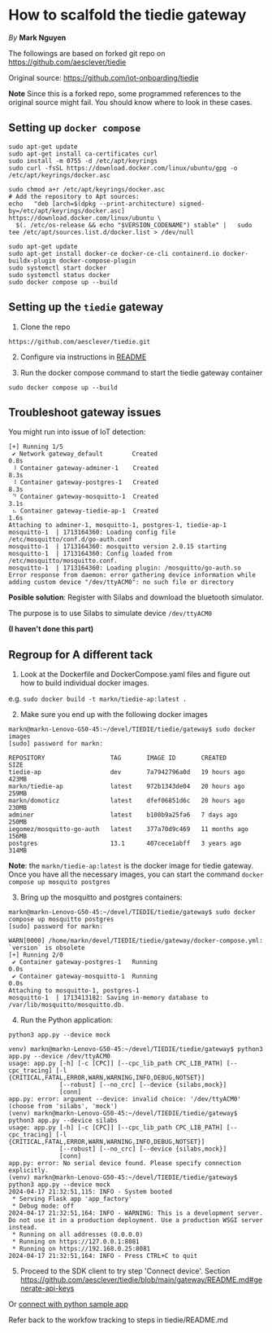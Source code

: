 # How to scalfold the tiedie gateway

*By* **Mark Nguyen**

The followings are based on forked git repo on https://github.com/aesclever/tiedie

Original source: https://github.com/iot-onboarding/tiedie 

**Note**  Since this is a forked repo, some programmed references to the original source might fail.  You should know where to look in these cases.

## Setting up `docker compose`

```
sudo apt-get update
sudo apt-get install ca-certificates curl
sudo install -m 0755 -d /etc/apt/keyrings
sudo curl -fsSL https://download.docker.com/linux/ubuntu/gpg -o /etc/apt/keyrings/docker.asc

sudo chmod a+r /etc/apt/keyrings/docker.asc
# Add the repository to Apt sources:
echo   "deb [arch=$(dpkg --print-architecture) signed-by=/etc/apt/keyrings/docker.asc] https://download.docker.com/linux/ubuntu \
  $(. /etc/os-release && echo "$VERSION_CODENAME") stable" |   sudo tee /etc/apt/sources.list.d/docker.list > /dev/null

sudo apt-get update
sudo apt-get install docker-ce docker-ce-cli containerd.io docker-buildx-plugin docker-compose-plugin
sudo systemctl start docker
sudo systemctl status docker
sudo docker compose up --build
```

## Setting up the `tiedie` gateway

1.  Clone the repo

```
https://github.com/aesclever/tiedie.git
```
2.  Configure via instructions in [README](https://github.com/aesclever/tiedie/blob/main/gateway/README.md)

3.  Run the docker compose command to start the tiedie gateway container
```
sudo docker compose up --build
```

## Troubleshoot gateway issues

You might run into issue of IoT detection:

```
[+] Running 1/5                                                                        
 ✔ Network gateway_default        Created                                         0.8s 
 ⠸ Container gateway-adminer-1    Created                                         8.3s 
 ⠸ Container gateway-postgres-1   Created                                         8.3s 
 ⠙ Container gateway-mosquitto-1  Created                                         3.1s 
 ⠦ Container gateway-tiedie-ap-1  Created                                         1.6s 
Attaching to adminer-1, mosquitto-1, postgres-1, tiedie-ap-1
mosquitto-1  | 1713164360: Loading config file /etc/mosquitto/conf.d/go-auth.conf
mosquitto-1  | 1713164360: mosquitto version 2.0.15 starting
mosquitto-1  | 1713164360: Config loaded from /etc/mosquitto/mosquitto.conf.
mosquitto-1  | 1713164360: Loading plugin: /mosquitto/go-auth.so
Error response from daemon: error gathering device information while adding custom device "/dev/ttyACM0": no such file or directory
```

**Posible solution**:
Register with Silabs and download the bluetooth simulator.

The purpose is to use Silabs to simulate device `/dev/ttyACM0`

**(I haven't done this part)**

## Regroup for A different tack

1.  Look at the Dockerfile and DockerCompose.yaml files and figure out how to build individual docker images.

e.g.
`sudo docker build -t markn/tiedie-ap:latest .` 

2.  Make sure you end up with the following docker images
```
markn@markn-Lenovo-G50-45:~/devel/TIEDIE/tiedie/gateway$ sudo docker images
[sudo] password for markn: 

REPOSITORY                  TAG       IMAGE ID       CREATED         SIZE
tiedie-ap                   dev       7a7942796a0d   19 hours ago    423MB
markn/tiedie-ap             latest    972b1343de04   20 hours ago    259MB
markn/domoticz              latest    dfef06851d6c   20 hours ago    230MB
adminer                     latest    b108b9a25fa6   7 days ago      250MB
iegomez/mosquitto-go-auth   latest    377a70d9c469   11 months ago   156MB
postgres                    13.1      407cece1abff   3 years ago     314MB
```

**Note**: the `markn/tiedie-ap:latest` is the docker image for tiedie gateway.
Once you have all the necessary images, you can start the command `docker compose up mosquito postgres`

3. Bring up the mosquitto and postgres containers:

```
markn@markn-Lenovo-G50-45:~/devel/TIEDIE/tiedie/gateway$ sudo docker compose up mosquitto postgres
[sudo] password for markn: 

WARN[0000] /home/markn/devel/TIEDIE/tiedie/gateway/docker-compose.yml: `version` is obsolete 
[+] Running 2/0
 ✔ Container gateway-postgres-1   Running                                                                                           0.0s 
 ✔ Container gateway-mosquitto-1  Running                                                                                           0.0s 
Attaching to mosquitto-1, postgres-1
mosquitto-1  | 1713413182: Saving in-memory database to /var/lib/mosquitto/mosquitto.db.

```

4. Run the Python application:

`python3 app.py --device mock`

```
venv) markn@markn-Lenovo-G50-45:~/devel/TIEDIE/tiedie/gateway$ python3 app.py --device /dev/ttyACM0
usage: app.py [-h] [-c [CPC]] [--cpc_lib_path CPC_LIB_PATH] [--cpc_tracing] [-l {CRITICAL,FATAL,ERROR,WARN,WARNING,INFO,DEBUG,NOTSET}]
              [--robust] [--no_crc] [--device {silabs,mock}]
              [conn]
app.py: error: argument --device: invalid choice: '/dev/ttyACM0' (choose from 'silabs', 'mock')
(venv) markn@markn-Lenovo-G50-45:~/devel/TIEDIE/tiedie/gateway$ python3 app.py --device silabs
usage: app.py [-h] [-c [CPC]] [--cpc_lib_path CPC_LIB_PATH] [--cpc_tracing] [-l {CRITICAL,FATAL,ERROR,WARN,WARNING,INFO,DEBUG,NOTSET}]
              [--robust] [--no_crc] [--device {silabs,mock}]
              [conn]
app.py: error: No serial device found. Please specify connection explicitly.
(venv) markn@markn-Lenovo-G50-45:~/devel/TIEDIE/tiedie/gateway$ python3 app.py --device mock
2024-04-17 21:32:51,115: INFO - System booted
 * Serving Flask app 'app_factory'
 * Debug mode: off
2024-04-17 21:32:51,164: INFO - WARNING: This is a development server. Do not use it in a production deployment. Use a production WSGI server instead.
 * Running on all addresses (0.0.0.0)
 * Running on https://127.0.0.1:8081
 * Running on https://192.168.0.25:8081
2024-04-17 21:32:51,164: INFO - Press CTRL+C to quit
```

5.  Proceed to the SDK client to try step 'Connect device'. Section https://github.com/aesclever/tiedie/blob/main/gateway/README.md#generate-api-keys

Or [connect with python sample app](https://github.com/aesclever/tiedie/blob/2bf9d358052f53834ea508c7993f3d00c3784c66/python-sdk/sample-python-app/README.md)

Refer back to the workfow tracking to steps in tiedie/README.md
